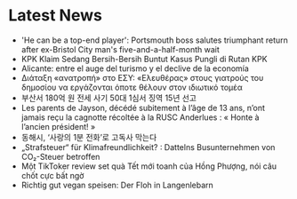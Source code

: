 # Latest News
-  'He can be a top-end player': Portsmouth boss salutes triumphant return after ex-Bristol City man's five-and-a-half-month wait
-  KPK Klaim Sedang Bersih-Bersih Buntut Kasus Pungli di Rutan KPK
-  Alicante: entre el auge del turismo y el declive de la economía
-  Διάταξη «ανατροπή» στο ΕΣΥ: «Ελευθέρας» στους γιατρούς του δημοσίου να εργάζονται όποτε θέλουν στον ιδιωτικό τομέα
-  부산서 180억 원 전세 사기 50대 1심서 징역 15년 선고
-  Les parents de Jayson, décédé subitement à l’âge de 13 ans, n’ont jamais reçu la cagnotte récoltée à la RUSC Anderlues : « Honte à l’ancien président! »
-  동해시, ‘사랑의 1분 전화’로 고독사 막는다
-  „Strafsteuer“ für Klimafreundlichkeit? : Dattelns Busunternehmen von CO₂-Steuer betroffen
-  Một TikToker review set quà Tết mới toanh của Hồng Phượng, nói câu chốt cực bất ngờ
-  Richtig gut vegan speisen: Der Floh in Langenlebarn
